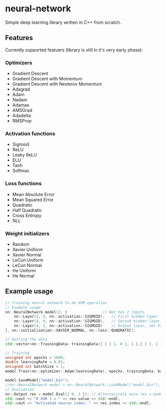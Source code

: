 # neural-network
Simple deep learning library written in C++ from scratch.

## Features

Currently supported featuers (library is still in it's very early phase):

### Optimizers

 * Gradient Descent
 * Gradient Descent with Momentum
 * Gradient Descent with Nesterov Momentum
 * Adagrad
 * Adam
 * Nadam
 * Adamax
 * AMSGrad
 * Adadelta
 * RMSProp

### Activation functions

 * Sigmoid
 * ReLU
 * Leaky ReLU
 * ELU
 * Tanh
 * Softmax

### Loss functions

 * Mean Absolute Error
 * Mean Squared Error
 * Quadratic
 * Half Quadratic
 * Cross Entropy
 * NLL
 
### Weight initializers

 * Random
 * Xavier Uniform
 * Xavier Normal
 * LeCun Uniform
 * LeCun Normal
 * He Uniform
 * He Normal
 
## Example usage

```cpp
// Training neural network to do XOR operation
// Example usage
nn::NeuralNetwork model(2, {				// Net has 2 inputs
	nn::Layer(2, 4, nn::activation::SIGMOID),	// First hidden layer
	nn::Layer(4, 4, nn::activation::SIGMOID),	// Second hidden layer
	nn::Layer(4, 1, nn::activation::SIGMOID)	// Output layer, net has 1 output
}, nn::initialization::XAVIER_NORMAL, nn::loss::QUADRATIC);

// Getting the data
std::vector<nn::TrainingData> trainingData({ { { 1, 0 }, 1 },{ { 1, 1 }, 0 },{ { 0, 1 }, 1 },{ { 0, 0 }, 0 } });

// Training
unsigned int epochs = 1000;
double learningRate = 0.01;
unsigned int batchSize = 1;
model.Train(nn::optimizer::Adam(learningRate), epochs, trainingData, batchSize, nn::regularizer::NONE);

model.SaveModel("model.bin");
//nn::NeuralNetwork model = nn::NeuralNetwork::LoadModel("model.bin");
// Evaluation
nn::Output res = model.Eval({ 0, 1 }); // Alternatively auto res = model({0, 1});
std::cout << "0 XOR 1 = " << res.value << std::endl;
std::cout << "Activated neuron index: " << res.index << std::endl;
```
